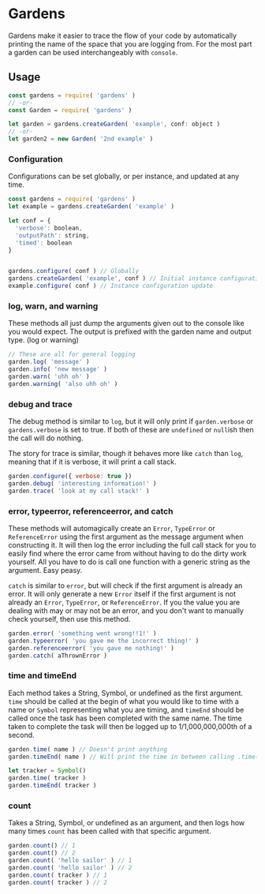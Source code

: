 # Gardens
Gardens make it easier to trace the flow of your code by automatically printing
the name of the space that you are logging from. For the most part a garden can
be used interchangeably with `console`.

## Usage
```JavaScript
const gardens = require( 'gardens' )
// -or-
const Garden = require( 'gardens' )

let garden = gardens.createGarden( 'example', conf: object )
// -or-
let garden2 = new Garden( '2nd example' )
```

### Configuration
Configurations can be set globally, or per instance, and updated at any time.

```JavaScript
const gardens = require( 'gardens' )
let example = gardens.createGarden( 'example' )

let conf = {
  'verbose': boolean,
  'outputPath': string,
  'timed': boolean
}


gardens.configure( conf ) // Globally
gardens.createGarden( 'example', conf ) // Initial instance configuration
example.configure( conf ) // Instance configuration update
```

### log, warn, and warning
These methods all just dump the arguments given out to the console like you would expect. The
output is prefixed with the garden name and output type. (log or warning)
```JavaScript
// These are all for general logging
garden.log( 'message' )
garden.info( 'new message' )
garden.warn( 'uhh oh' )
garden.warning( 'also uhh oh' )
```

### debug and trace
The debug method is similar to `log`, but it will only print if `garden.verbose` or
`gardens.verbose` is set to true. If both of these are `undefined` or `null`ish then
the call will do nothing.

The story for trace is similar, though it behaves more like `catch` than `log`, meaning
that if it is verbose, it will print a call stack.
```JavaScript
garden.configure({ verbose: true })
garden.debug( 'interesting information!' )
garden.trace( 'look at my call stack!' )
```

### error, typeerror, referenceerror, and catch
These methods will automagically create an `Error`, `TypeError` or `ReferenceError` using the
first argument as the message argument when constructing it. It will then log the error
including the full call stack for you to easily find where the error came from without
having to do the dirty work yourself. All you have to do is call one function with a
generic string as the argument. Easy peasy.

`catch` is similar to `error`, but will check if the first argument is already an error.
It will only generate a new `Error` itself if the first argument is not already an `Error`,
`TypeError`, or `ReferenceError`. If you the value you are dealing with may or may not be
an error, and you don't want to manually check yourself, then use this method.
```JavaScript
garden.error( 'something went wrong!!1!' )
garden.typeerror( 'you gave me the incorrect thing!' )
garden.referenceerror( 'you gave me nothing!' )
garden.catch( aThrownError )
```

### time and timeEnd
Each method takes a String, Symbol, or undefined as the first argument. `time` should
be called at the begin of what you would like to time with a name or `Symbol` representing
what you are timing, and `timeEnd` should be called once the task has been completed with
the same name. The time taken to complete the task will then be logged up to 1/1,000,000,000th
of a second.
```JavaScript
garden.time( name ) // Doesn't print anything
garden.timeEnd( name ) // Will print the time in between calling .time() and now

let tracker = Symbol()
garden.time( tracker )
garden.timeEnd( tracker )
```

### count
Takes a String, Symbol, or undefined as an argument, and then logs how many times `count`
has been called with that specific argument.
```JavaScript
garden.count() // 1
garden.count() // 2
garden.count( 'hello sailor' ) // 1
garden.count( 'hello sailor' ) // 2
garden.count( tracker ) // 1
garden.count( tracker ) // 2
```

